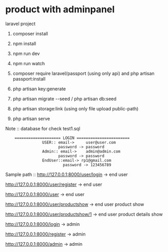 # product with adminpanel
laravel project
1. composer install

2. npm install

3. npm run dev

4. npm run watch

5. composer require laravel/passport (using only api) and php artisan passport:install 

6. php artisan key:generate

7. php artisan migrate --seed / php artisan db:seed

8. php artisan storage:link  (using only file upload public-path)

9.  php artisan serve

Note :: database for check test1.sql 

		==================== LOGIN =======================
					USER:: email->     user@user.com
						   password -> password
					Admin:: email->    admin@admin.com
						   password -> password
					EndUser::email-> rp1@gmail.com
							 password -> 123456789


Sample path ::
http://127.0.0.1:8000/user/login  -> end user 

http://127.0.0.1:8000/user/register -> end user

http://127.0.0.1:8000/user -> end user

http://127.0.0.1:8000/user/productshow -> end user product show

http://127.0.0.1:8000/user/productshow/1 -> end user product details show

http://127.0.0.1:8000/login -> admin

http://127.0.0.1:8000/register -> admin

http://127.0.0.1:8000/admin -> admin


